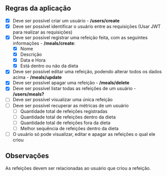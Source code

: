 ## Regras da aplicação

- [x] Deve ser possível criar um usuário - **/users/create**
- [x] Deve ser possível identificar o usuário entre as requisições (Usar JWT para realizar as requisições)
- [x] Deve ser possível registrar uma refeição feita, com as seguintes informações - **/meals/create**:
  - [x] Nome
  - [x] Descrição
  - [x] Data e Hora
  - [x] Está dentro ou não da dieta
- [x] Deve ser possível editar uma refeição, podendo alterar todos os dados acima - **/meals/update**
- [x] Deve ser possível apagar uma refeição - **/meals/delete**
- [x] Deve ser possível listar todas as refeições de um usuário - **/users/meals?**
- [ ] Deve ser possível visualizar uma única refeição
- [ ] Deve ser possível recuperar as métricas de um usuário
  - [ ] Quantidade total de refeições registradas
  - [ ] Quantidade total de refeições dentro da dieta
  - [ ] Quantidade total de refeições fora da dieta
  - [ ] Melhor sequência de refeições dentro da dieta
- [ ] O usuário só pode visualizar, editar e apagar as refeições o qual ele criou

## Observações

As refeições devem ser relacionadas ao usuário que criou a refeição.
